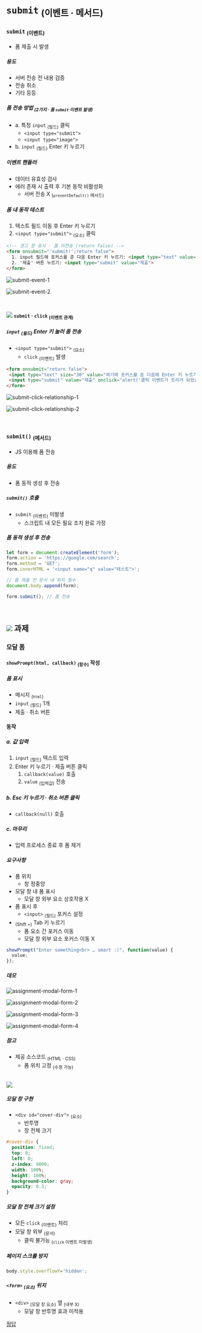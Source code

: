 `submit` <sub>(이벤트 · 메서드)</sub>
====

### `submit` <sub>(이벤트)</sub>
- 폼 제출 시 발생

##### 용도
- 서버 전송 전 내용 검증
- 전송 취소
- 기타 등등

##### 폼 전송 방법 <sub>(2가지 · 폼 `submit` 이벤트 발생)</sub>
- a. 특정 `input` <sub>(필드)</sub> 클릭
  - `<input type="submit">`
  - `<input type="image">`
- b. `input` <sub>(필드)</sub> Enter 키 누르기

##### 이벤트 핸들러
- 데이터 유효성 검사
- 에러 존재 시 출력 후 기본 동작 비활성화
  - 서버 전송 X <sub>(`preventDefault()` 메서드)</sub>

##### 폼 내 동작 테스트
1. 텍스트 필드 이동 후 Enter 키 누르기
2. `<input type="submit">` <sub>(요소)</sub> 클릭
```html
<!-- 경고 창 표시 · 폼 미전송 (return false) -->
<form onsubmit="'submit!';return false">
  1. input 필드에 포커스를 준 다음 Enter 키 누르기: <input type="text" value="text"><br>
  2. '제출' 버튼 누르기: <input type="submit" value="제출">
</form>
```

![submit-event-1](../../images/02/04/04/submit-event-1.png)

![submit-event-2](../../images/02/04/04/submit-event-2.png)

<br />

<img src="../../images/commons/icons/circle-exclamation-solid.svg" /> **`submit` · `click` <sub>(이벤트 관계)</sub>**

##### `input` <sub>(필드)</sub> Enter 키 눌러 폼 전송
- `<input type="submit">` <sub>(요소)</sub>
  - `click` <sub>(이벤트)</sub> 발생
```html
<form onsubmit="return false">
 <input type="text" size="30" value="여기에 포커스를 준 다음에 Enter 키 누르기">
 <input type="submit" value="제출" onclick="alert('클릭 이벤트가 트리거 되었습니다!')">
</form>
```

![submit-click-relationship-1](../../images/02/04/04/submit-click-relationship-1.png)

![submit-click-relationship-2](../../images/02/04/04/submit-click-relationship-2.png)

<br />

### `submit()` <sub>(메서드)</sub>
- JS 이용해 폼 전송

##### 용도
- 폼 동적 생성 후 전송

##### `submit()` 호출
- `submit` <sub>(이벤트)</sub> 미발생
  - 스크립트 내 모든 필요 조치 완료 가정

##### 폼 동적 생성 후 전송
```javascript
let form = document.createElement('form');
form.action = 'https://google.com/search';
form.method = 'GET';
form.innerHTML = '<input name="q" value="테스트">';

// 폼 제출 전 문서 내 위치 필수
document.body.append(form);

form.submit(); // 폼 전송
```

<br />

## <img src="../../images/commons/icons/circle-check-solid.svg" /> 과제

### 모달 폼

#### `showPrompt(html, callback)` <sub>(함수)</sub> 작성

##### 폼 표시
- 메시지 <sub>(`html`)</sub>
- `input` <sub>(필드)</sub> 1개
- 제출 · 취소 버튼

#### 동작

##### a. 값 입력
1. `input` <sub>(필드)</sub> 텍스트 입력
2. Enter 키 누르기 · 제출 버튼 클릭
   1. `callback(value)` 호출
   2. `value` <sub>(입력값)</sub> 전송

##### b. Esc 키 누르기 · 취소 버튼 클릭
- `callback(null)` 호출

##### c. 마무리
- 입력 프로세스 종료 후 폼 제거

##### 요구사항
- 폼 위치
  - 창 정중앙
- 모달 창 내 폼 표시
  - 모달 창 외부 요소 상호작용 X
- 폼 표시 후
  - `<input>` <sub>(필드)</sub> 포커스 설정
- <sub>(Shift +)</sub> Tab 키 누르기
  - 폼 요소 간 포커스 이동
  - 모달 창 외부 요소 포커스 이동 X
```javascript
showPrompt("Enter something<br> … smart :)", function(value) {
  value;
});
```

##### 데모

![assignment-modal-form-1](../../images/02/04/04/assignment-modal-form-1.png)

![assignment-modal-form-2](../../images/02/04/04/assignment-modal-form-2.png)

![assignment-modal-form-3](../../images/02/04/04/assignment-modal-form-3.png)

![assignment-modal-form-4](../../images/02/04/04/assignment-modal-form-4.png)

##### 참고
- 제공 소스코드 <sub>(HTML · CSS)</sub>
  - 폼 위치 고정 <sub>(수정 가능)</sub>

<br />

<img src="../../images/commons/icons/circle-answer.svg" />

##### 모달 창 구현
- `<div id="cover-div">` <sub>(요소)</sub>
  - 반투명
  - 창 전체 크기
```css
#cover-div {
  position: fixed;
  top: 0;
  left: 0;
  z-index: 9000;
  width: 100%;
  height: 100%;
  background-color: gray;
  opacity: 0.3;
}
```

##### 모달 창 전체 크기 설정
- 모든 `click` <sub>(이벤트)</sub> 처리
- 모달 창 외부 <sub>(문서)</sub>
  - 클릭 불가능 <sub>(`click` 이벤트 미발생)</sub>

##### 페이지 스크롤 방지
```javascript
body.style.overflowY='hidden';
```

##### `<form>` <sub>(요소)</sub> 위치
- `<div>` <sub>(모달 창 요소)</sub> 옆 <sub>(내부 X)</sub>
  - 모달 창 반투명 효과 미적용

[정답](https://plnkr.co/edit/oYjYoJzvYtxvjEAr?p=preview)
